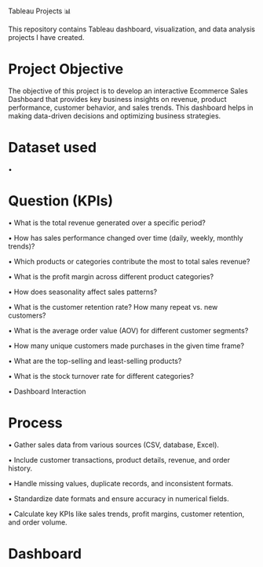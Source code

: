 Tableau Projects 📊

This repository contains Tableau dashboard, visualization, and data analysis projects I have created.

 

# Project Objective

The objective of this project is to develop an interactive Ecommerce Sales Dashboard that provides key business insights on revenue, product performance, customer behavior, and sales trends. This dashboard helps in making data-driven decisions and optimizing business strategies.

# Dataset used
• 

# Question (KPIs)

• What is the total revenue generated over a specific period?

• How has sales performance changed over time (daily, weekly, monthly trends)?

• Which products or categories contribute the most to total sales revenue?

• What is the profit margin across different product categories?

• How does seasonality affect sales patterns?

• What is the customer retention rate? How many repeat vs. new customers?

• What is the average order value (AOV) for different customer segments?

• How many unique customers made purchases in the given time frame?

• What are the top-selling and least-selling products?

• What is the stock turnover rate for different categories?

• Dashboard Interaction 

# Process 

• Gather sales data from various sources (CSV, database, Excel).

• Include customer transactions, product details, revenue, and order history.

• Handle missing values, duplicate records, and inconsistent formats.

• Standardize date formats and ensure accuracy in numerical fields.

• Calculate key KPIs like sales trends, profit margins, customer retention, and order volume.

# Dashboard 



